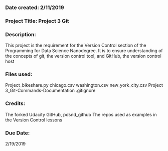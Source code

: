### Date created: 2/11/2019

### Project Title: Project 3 Git

### Description:
This project is the requirement for the Version Control section of the Programming for Data Science Nanodegree. It is to ensure understanding of the concepts of git, the version control tool, and GitHub, the version control host

### Files used:
Project_bikeshare.py
chicago.csv
washington.csv
new_york_city.csv
Project 3_Git-Commands-Documentation
.gitignore

### Credits:
The forked Udacity GitHub, pdsnd_github
The repos used as examples in the Version Control lessons

### Due Date:
2/19/2019

